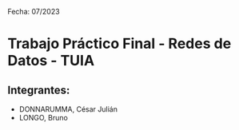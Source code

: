 Fecha: 07/2023

# Trabajo Práctico Final - Redes de Datos - TUIA
## Integrantes: 

* DONNARUMMA, César Julián
* LONGO, Bruno
